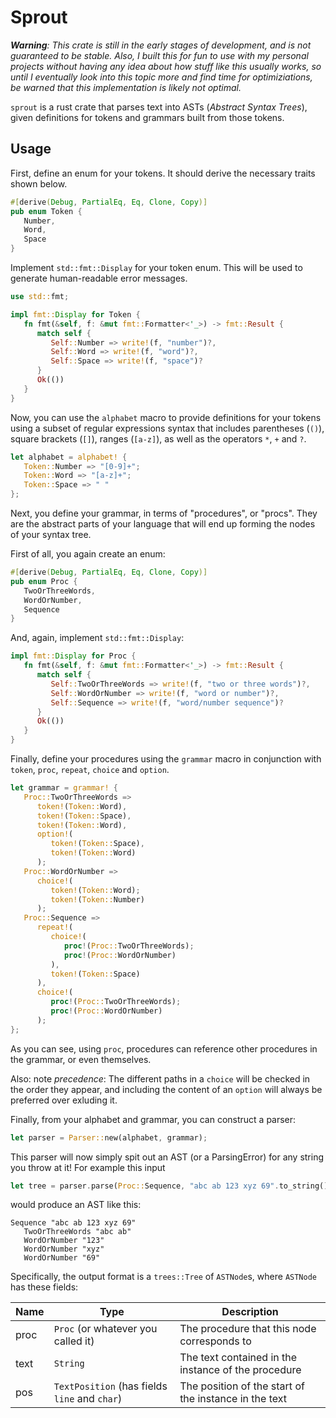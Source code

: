 # Sprout

_**Warning**: This crate is still in the early stages of development, and is not guaranteed to be stable._
_Also, I built this for fun to use with my personal projects without having any idea about how_
_stuff like this usually works, so until I eventually look into this topic more and find time for_
_optimiziations, be warned that this implementation is likely not optimal._

`sprout` is a rust crate that parses text into ASTs (_Abstract Syntax Trees_), given definitions for tokens
and grammars built from those tokens.


## Usage

First, define an enum for your tokens. It should derive the necessary traits shown below.

```rust
#[derive(Debug, PartialEq, Eq, Clone, Copy)]
pub enum Token {
   Number,
   Word,
   Space
}
```

Implement `std::fmt::Display` for your token enum. This will be used to generate human-readable error messages.

```rust
use std::fmt;

impl fmt::Display for Token {
   fn fmt(&self, f: &mut fmt::Formatter<'_>) -> fmt::Result {
      match self {
         Self::Number => write!(f, "number")?,
         Self::Word => write!(f, "word")?,
         Self::Space => write!(f, "space")?
      }
      Ok(())
   }
}
```

Now, you can use the `alphabet` macro to provide definitions for your tokens using a subset of regular expressions
syntax that includes parentheses (`()`), square brackets (`[]`), ranges (`[a-z]`), as well as the operators `*`, `+` and `?`.

```rust
let alphabet = alphabet! {
   Token::Number => "[0-9]+";
   Token::Word => "[a-z]+";
   Token::Space => " "
};
```

Next, you define your grammar, in terms of "procedures", or "procs". They are the abstract parts of your language
that will end up forming the nodes of your syntax tree.

First of all, you again create an enum:

```rust
#[derive(Debug, PartialEq, Eq, Clone, Copy)]
pub enum Proc {
   TwoOrThreeWords,
   WordOrNumber,
   Sequence
}
```

And, again, implement `std::fmt::Display`:

```rust
impl fmt::Display for Proc {
   fn fmt(&self, f: &mut fmt::Formatter<'_>) -> fmt::Result {
      match self {
         Self::TwoOrThreeWords => write!(f, "two or three words")?,
         Self::WordOrNumber => write!(f, "word or number")?,
         Self::Sequence => write!(f, "word/number sequence")?
      }
      Ok(())
   }
}
```

Finally, define your procedures using the `grammar` macro in conjunction with `token`, `proc`, `repeat`, `choice` and `option`.

```rust
let grammar = grammar! {
   Proc::TwoOrThreeWords =>
      token!(Token::Word),
      token!(Token::Space),
      token!(Token::Word),
      option!(
         token!(Token::Space),
         token!(Token::Word)
      );
   Proc::WordOrNumber =>
      choice!(
         token!(Token::Word);
         token!(Token::Number)
      );
   Proc::Sequence =>
      repeat!(
         choice!(
            proc!(Proc::TwoOrThreeWords);
            proc!(Proc::WordOrNumber)
         ),
         token!(Token::Space)
      ),
      choice!(
         proc!(Proc::TwoOrThreeWords);
         proc!(Proc::WordOrNumber)
      );
};
```

As you can see, using `proc`, procedures can reference other procedures in the grammar, or even themselves.

Also: note _precedence_: The different paths in a `choice` will be checked in the order they appear, and including the content of an
`option` will always be preferred over exluding it.

Finally, from your alphabet and grammar, you can construct a parser:

```rust
let parser = Parser::new(alphabet, grammar);
```

This parser will now simply spit out an AST (or a ParsingError) for any string you throw at it!
For example this input

```rust
let tree = parser.parse(Proc::Sequence, "abc ab 123 xyz 69".to_string());
```

would produce an AST like this:

```
Sequence "abc ab 123 xyz 69"
   TwoOrThreeWords "abc ab"
   WordOrNumber "123"
   WordOrNumber "xyz"
   WordOrNumber "69"
```

Specifically, the output format is a `trees::Tree` of `ASTNode`s, where `ASTNode` has these fields:

| Name | Type                                          | Description                                           |
|------|-----------------------------------------------|-------------------------------------------------------|
| proc | `Proc` (or whatever you called it)            | The procedure that this node corresponds to           |
| text | `String`                                      | The text contained in the instance of the procedure   |
| pos  | `TextPosition` (has fields `line` and `char`) | The position of the start of the instance in the text |
